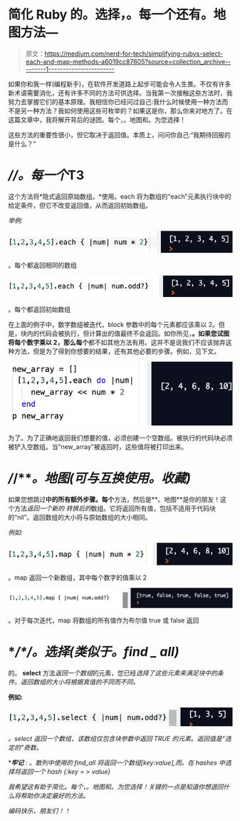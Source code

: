 # 简化 Ruby 的。选择，。每一个还有。地图方法—

> 原文：<https://medium.com/nerd-for-tech/simplifying-rubys-select-each-and-map-methods-a6019cc87605?source=collection_archive---------1----------------------->

如果你和我一样(编程新手)，在软件开发道路上起步可能会令人生畏。不仅有许多新术语需要消化，还有许多不同的方法可供选择。当我第一次接触这些方法时，我努力去掌握它们的基本原理。我相信你已经问过自己:我什么时候使用一种方法而不是另一种方法？我如何使用这些可枚举的？如果这是你，那么你来对地方了。在这篇文章中，我将解开背后的谜团。每个，。地图和。为您选择！

这些方法的重要性很小，但它取决于返回值。本质上，问问你自己:“我期待回报的是什么？”

# ***//。每一个*T3**

这个方法将*隐式返回原始数组。*使用。each 将为数组的“each”元素执行块中的给定条件，但它不改变返回值，从而返回初始数组。

*举例:*

![](img/38d383e2a362ce4258eee935688f3406.png)

。每个都返回相同的数组

![](img/157747a594dc50d4e44cc566f98b3ff2.png)

。每个都返回初始数组

在上面的例子中，数字数组被迭代，block 参数中的每个元素都应该乘以 2。但是，块内的代码会被执行，但计算出的值最终不会返回。如你所见，**。如果您试图将每个数字乘以 2，那么每个**都不如其他方法有用。这并不是说我们不应该抛弃这种方法，但是为了得到你想要的结果，还有其他必要的步骤。例如，见下文。

![](img/a7e172692cef02d5d19aa572941624f5.png)

为了。为了正确地返回我们想要的值，必须创建一个空数组。被执行的代码块必须被铲入空数组。当“new_array”被返回时，这些值将被打印出来。

# */*/***。地图(可与互换使用。*收藏)**

如果您想跳过**中的所有额外步骤。每个**方法，然后是**。地图**是你的朋友！这个方法*返回一个新的* *转换后的*数组。它将返回所有值，包括不适用于代码块的“nil”。返回数组的大小将与原始数组的大小相同。

*例如:*

![](img/43f6f699e9de9480b9f8ed996b1095d4.png)

。map 返回一个新数组，其中每个数字的值乘以 2

![](img/3b9cde96529abfff7ef3fde05a0ee916.png)

。对于每次迭代，map 将数组的所有值作为布尔值 true 或 false 返回

# **/*/。选择(类似于。*find _ all)**

的。 **select** 方法*返回一个数组*的元素，您已经*选择了这些元素来满足块中的条件。返回数组的大小将根据真值的不同而不同。*

**例如:**

*![](img/f4a932e60ea5b95d5cb3a80265392329.png)*

*。select 返回一个数组，该数组仅包含块参数中返回 TRUE 的元素。返回值是“选定的”奇数。*

****牢记** : *。散列中使用的 find_all* 将返回一个数组[key:value],而。*在 hashes 中选择*将返回一个 hash {:key = > value}*

*我希望这有助于简化。每个，。地图和。为您选择！关键的一点是知道你想退回什么将帮助你决定最好的方法。*

*编码快乐，朋友们！！*